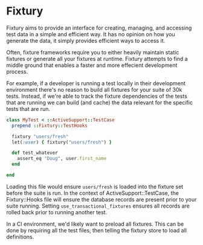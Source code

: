 # Fixtury

Fixtury aims to provide an interface for creating, managing, and accessing test data in a simple and efficient way. It has no opinion on how you generate the data, it simply provides efficient ways to access it.

Often, fixture frameworks require you to either heavily maintain static fixtures or generate all your fixtures at runtime. Fixtury attempts to find a middle ground that enables a faster and more effecient development process.

For example, if a developer is running a test locally in their development environment there's no reason to build all fixtures for your suite of 30k tests. Instead, if we're able to track the fixture dependencies of the tests that are running we can build (and cache) the data relevant for the specific tests that are run.

```ruby
class MyTest < ::ActiveSupport::TestCase
  prepend ::Fixtury::TestHooks

  fixtury "users/fresh"
  let(:user) { fixtury("users/fresh") }

  def test_whatever
    assert_eq "Doug", user.first_name
  end

end
```

Loading this file would ensure `users/fresh` is loaded into the fixture set before the suite is run. In the context of ActiveSupport::TestCase, the Fixtury::Hooks file will ensure the database records are present prior to your suite running. Setting `use_transactional_fixtures` ensures all records are rolled back prior to running another test.

In a CI environment, we'd likely want to preload all fixtures. This can be done by requiring all the test files, then telling the fixtury store to load all definitions.
